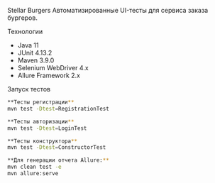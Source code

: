 Stellar Burgers
Автоматизированные UI-тесты для сервиса заказа бургеров.

Технологии
- Java 11
- JUnit 4.13.2
- Maven 3.9.0
- Selenium WebDriver 4.x
- Allure Framework 2.x

Запуск тестов
```bash
**Тесты регистрации**
mvn test -Dtest=RegistrationTest

**Тесты авторизации**
mvn test -Dtest=LoginTest

**Тесты конструктора**
mvn test -Dtest=ConstructorTest

**Для генерации отчета Allure:**
mvn clean test -e
mvn allure:serve
```